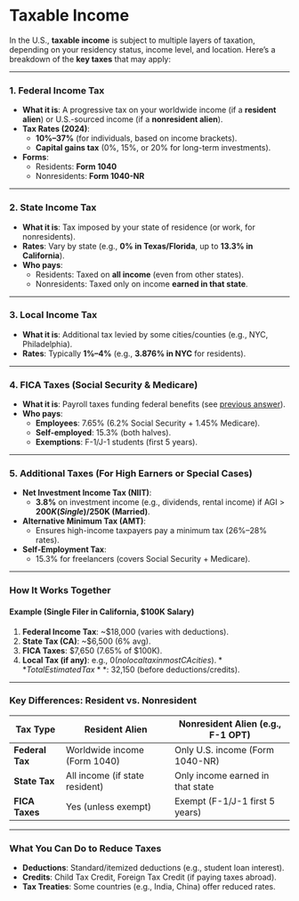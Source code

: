 # Taxable Income

In the U.S., **taxable income** is subject to multiple layers of taxation, depending on your residency status, income level, and location. Here’s a breakdown of the **key taxes** that may apply:

---

### **1. Federal Income Tax**  
- **What it is**: A progressive tax on your worldwide income (if a **resident alien**) or U.S.-sourced income (if a **nonresident alien**).  
- **Tax Rates (2024)**:  
  - **10%–37%** (for individuals, based on income brackets).  
  - **Capital gains tax** (0%, 15%, or 20% for long-term investments).  
- **Forms**:  
  - Residents: **Form 1040**  
  - Nonresidents: **Form 1040-NR**  

---

### **2. State Income Tax**  
- **What it is**: Tax imposed by your state of residence (or work, for nonresidents).  
- **Rates**: Vary by state (e.g., **0% in Texas/Florida**, up to **13.3% in California**).  
- **Who pays**:  
  - Residents: Taxed on **all income** (even from other states).  
  - Nonresidents: Taxed only on income **earned in that state**.  

---

### **3. Local Income Tax**  
- **What it is**: Additional tax levied by some cities/counties (e.g., NYC, Philadelphia).  
- **Rates**: Typically **1%–4%** (e.g., **3.876% in NYC** for residents).  

---

### **4. FICA Taxes (Social Security & Medicare)**  
- **What it is**: Payroll taxes funding federal benefits (see [previous answer](#what-are-social-security--medicare-taxes)).  
- **Who pays**:  
  - **Employees**: 7.65% (6.2% Social Security + 1.45% Medicare).  
  - **Self-employed**: 15.3% (both halves).  
  - **Exemptions**: F-1/J-1 students (first 5 years).  

---

### **5. Additional Taxes (For High Earners or Special Cases)**  
- **Net Investment Income Tax (NIIT)**:  
  - **3.8%** on investment income (e.g., dividends, rental income) if AGI > **$200K (Single)/$250K (Married)**.  
- **Alternative Minimum Tax (AMT)**:  
  - Ensures high-income taxpayers pay a minimum tax (26%–28% rates).  
- **Self-Employment Tax**:  
  - 15.3% for freelancers (covers Social Security + Medicare).  

---

### **How It Works Together**  
#### **Example (Single Filer in California, $100K Salary)**  
1. **Federal Income Tax**: ~$18,000 (varies with deductions).  
2. **State Tax (CA)**: ~$6,500 (6% avg).  
3. **FICA Taxes**: $7,650 (7.65% of $100K).  
4. **Local Tax (if any)**: e.g., $0 (no local tax in most CA cities).  
**Total Estimated Tax**: ~$32,150 (before deductions/credits).  

---

### **Key Differences: Resident vs. Nonresident**  
| Tax Type         | Resident Alien                 | Nonresident Alien (e.g., F-1 OPT) |  
|------------------|--------------------------------|-----------------------------------|  
| **Federal Tax**  | Worldwide income (Form 1040)   | Only U.S. income (Form 1040-NR)   |  
| **State Tax**    | All income (if state resident) | Only income earned in that state  |  
| **FICA Taxes**   | Yes (unless exempt)            | Exempt (F-1/J-1 first 5 years)    |  

---

### **What You Can Do to Reduce Taxes**  
- **Deductions**: Standard/itemized deductions (e.g., student loan interest).  
- **Credits**: Child Tax Credit, Foreign Tax Credit (if paying taxes abroad).  
- **Tax Treaties**: Some countries (e.g., India, China) offer reduced rates.  